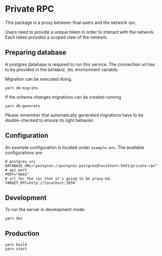 # Private RPC

This package is a proxy between final users and the network rpc.

Users need to provide a unique token in order to interact with the network.
Each token provides a scoped view of the network.

## Preparing database

A postgres database is required to run this service. The connection url
has to be provided in the `DATABASE_URL` environment variable.

Migration can be executed doing.

``` shell
yarn db:migrate
```

If the schema changes migrations can be created running

``` shell
yarn db:generate
```

Please remember that automatically generated migrations have to be
double-checked to ensure its right behavior.

## Configuration

An example configuration is located under `example.env`.
The available configurations are:

``` dotenv
# postgres uri
DATABASE_URL="postgres://postgres:postgres@localhost:5433/private-rpc"
# api port
PORT="4041"
# url for the rpc that it's going to be proxy-ed.
TARGET_RPC=http://localhost:3050
```

## Development

To run the server in development mode:

```
yarn dev
```


## Production

``` shell
yarn build
yarn start
```
